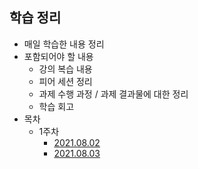 ## 학습 정리

- 매일 학습한 내용 정리
- 포함되어야 할 내용
  - 강의 복습 내용
  - 피어 세션 정리
  - 과제 수행 과정 / 과제 결과물에 대한 정리
  - 학습 회고
- 목차
  - 1주차
    - [2021.08.02](./1주차/2021_08_02_기억메모.md)
    - [2021.08.03](./1주차/2021_08_03_기억메모.md)

